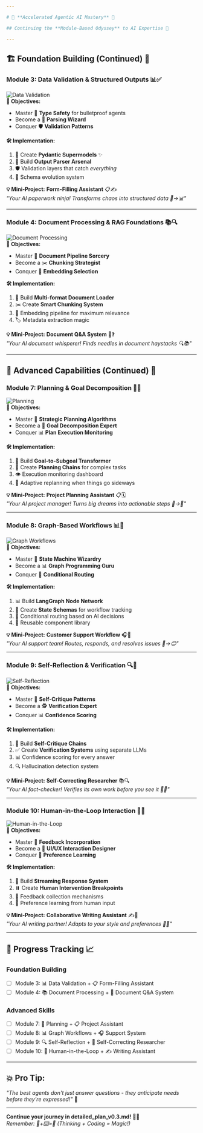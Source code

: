 ```yaml
---

# 🚀 **Accelerated Agentic AI Mastery** 🌟

## Continuing the **Module-Based Odyssey** to AI Expertise 🧭

---
```


## 🏗️ **Foundation Building** (Continued) 🔨

### **Module 3: Data Validation & Structured Outputs** 📊✅
![Data Validation](https://media.giphy.com/media/3o7btNa0RUYa5E7iiQ/giphy.gif)  
**🎯 Objectives:**  
- Master 🧩 **Type Safety** for bulletproof agents  
- Become a 🔄 **Parsing Wizard**  
- Conquer 🛡️ **Validation Patterns**  

**🛠️ Implementation:**  
1. 📝 Create **Pydantic Supermodels** ✨  
2. 🧰 Build **Output Parser Arsenal**  
3. 🛡️ Validation layers that catch *everything*  
4. 🔄 Schema evolution system  

**💡 Mini-Project:** **Form-Filling Assistant** 📋✍️  
_"Your AI paperwork ninja! Transforms chaos into structured data 📄→📊"_

---

### **Module 4: Document Processing & RAG Foundations** 📚🔍
![Document Processing](https://media.giphy.com/media/l0HlQXlQ3nHyLMvte/giphy.gif)  
**🎯 Objectives:**  
- Master 📄 **Document Pipeline Sorcery**  
- Become a ✂️ **Chunking Strategist**  
- Conquer 🧬 **Embedding Selection**  

**🛠️ Implementation:**  
1. 📂 Build **Multi-format Document Loader**  
2. ✂️ Create **Smart Chunking System**  
3. 🧬 Embedding pipeline for maximum relevance  
4. 🏷️ Metadata extraction magic  

**💡 Mini-Project:** **Document Q&A System** 📄❓  
_"Your AI document whisperer! Finds needles in document haystacks 🔍📚"_

---

## 🚀 **Advanced Capabilities** (Continued) 🌠

### **Module 7: Planning & Goal Decomposition** 🧩🎯
![Planning](https://media.giphy.com/media/3o7TKT6gL5B7Lzq3re/giphy.gif)  
**🎯 Objectives:**  
- Master 🧠 **Strategic Planning Algorithms**  
- Become a 🧩 **Goal Decomposition Expert**  
- Conquer 📊 **Plan Execution Monitoring**  

**🛠️ Implementation:**  
1. 🧩 Build **Goal-to-Subgoal Transformer**  
2. 📝 Create **Planning Chains** for complex tasks  
3. 👁️ Execution monitoring dashboard  
4. 🔄 Adaptive replanning when things go sideways  

**💡 Mini-Project:** **Project Planning Assistant** 📋🗓️  
_"Your AI project manager! Turns big dreams into actionable steps 💭→📝"_

---

### **Module 8: Graph-Based Workflows** 📊🔄
![Graph Workflows](https://media.giphy.com/media/l0HlHFVhEtJFYEcrK/giphy.gif)  
**🎯 Objectives:**  
- Master 🤖 **State Machine Wizardry**  
- Become a 📊 **Graph Programming Guru**  
- Conquer 🔀 **Conditional Routing**  

**🛠️ Implementation:**  
1. 📊 Build **LangGraph Node Network**  
2. 📝 Create **State Schemas** for workflow tracking  
3. 🔀 Conditional routing based on AI decisions  
4. 🧩 Reusable component library  

**💡 Mini-Project:** **Customer Support Workflow** 🎧👥  
_"Your AI support team! Routes, responds, and resolves issues 🙋→😊"_

---

### **Module 9: Self-Reflection & Verification** 🔍🤔
![Self-Reflection](https://media.giphy.com/media/TPl5N4Ci49ZQY/giphy.gif)  
**🎯 Objectives:**  
- Master 🧐 **Self-Critique Patterns**  
- Become a 🕵️ **Verification Expert**  
- Conquer 📊 **Confidence Scoring**  

**🛠️ Implementation:**  
1. 🔄 Build **Self-Critique Chains**  
2. ✅ Create **Verification Systems** using separate LLMs  
3. 📊 Confidence scoring for every answer  
4. 🔍 Hallucination detection system  

**💡 Mini-Project:** **Self-Correcting Researcher** 📚🔍  
_"Your AI fact-checker! Verifies its own work before you see it 🧐✅"_

---

### **Module 10: Human-in-the-Loop Interaction** 👤🤖
![Human-in-the-Loop](https://media.giphy.com/media/3o7bu3XilJ5BOiSGic/giphy.gif)  
**🎯 Objectives:**  
- Master 🔄 **Feedback Incorporation**  
- Become a 🎨 **UI/UX Interaction Designer**  
- Conquer 📝 **Preference Learning**  

**🛠️ Implementation:**  
1. 📡 Build **Streaming Response System**  
2. ⏸️ Create **Human Intervention Breakpoints**  
3. 📝 Feedback collection mechanisms  
4. 🧠 Preference learning from human input  

**💡 Mini-Project:** **Collaborative Writing Assistant** ✍️👥  
_"Your AI writing partner! Adapts to your style and preferences 📝🔄"_

---

## 🎯 **Progress Tracking** 📈

### **Foundation Building**  
- [ ] Module 3: 📊 Data Validation + 📋 Form-Filling Assistant  
- [ ] Module 4: 📚 Document Processing + 📄 Document Q&A System  

### **Advanced Skills**  
- [ ] Module 7: 🧩 Planning + 📋 Project Assistant  
- [ ] Module 8: 📊 Graph Workflows + 🎧 Support System  
- [ ] Module 9: 🔍 Self-Reflection + 🧐 Self-Correcting Researcher  
- [ ] Module 10: 👤 Human-in-the-Loop + ✍️ Writing Assistant  

---

## 💥 **Pro Tip:**  
_"The best agents don't just answer questions - they anticipate needs before they're expressed!"_ 🔮

--- 

**Continue your journey in detailed_plan_v0.3.md!** 🚀✨  
*Remember: 🧠+⌨️=🔮 (Thinking + Coding = Magic!)*
